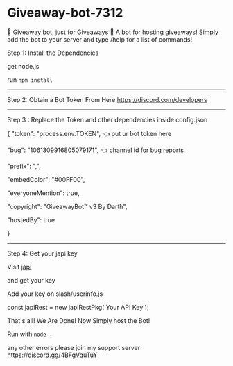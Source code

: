 # Giveaway-bot-7312
🎉 Giveaway bot, just for Giveaways 🎉  A bot for hosting giveaways!  Simply add the bot to your server and  type /help for a list of commands!








Step 1: Install the Dependencies

get node.js

run ``npm install``

___________________________________

Step 2: Obtain a Bot Token From Here
https://discord.com/developers

___________________________________

Step 3 : Replace the Token and other dependencies inside config.json

{
  "token": "process.env.TOKEN", 👈 put ur bot token here 

  "bug": "1061309916805079171", 👈 channel id for bug reports

  "prefix": ",", 

  "embedColor": "#00FF00",

  "everyoneMention": true, 

  "copyright": "GiveawayBot™ v3 By Darth",

  "hostedBy": true 

}

___________________________________

Step 4: Get your japi key

Visit [japi](https://key.japi.rest/) 

and get your key

Add your key on slash/userinfo.js

const japiRest = new japiRestPkg('Your API Key');

That's all! We Are Done! Now Simply host the Bot!

Run with ``node .``

any other errors please join my support server
https://discord.gg/4BFgVquTuY
